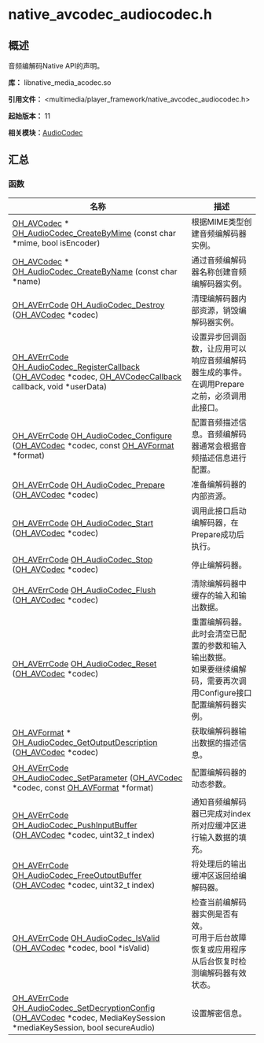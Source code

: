 # native_avcodec_audiocodec.h


## 概述

音频编解码Native API的声明。

**库：** libnative_media_acodec.so

**引用文件：** <multimedia/player_framework/native_avcodec_audiocodec.h>

**起始版本：** 11

**相关模块：**[AudioCodec](_audio_codec.md)


## 汇总


### 函数

| 名称 | 描述 | 
| -------- | -------- |
| [OH_AVCodec](_codec_base.md#oh_avcodec) \* [OH_AudioCodec_CreateByMime](_audio_codec.md#oh_audiocodec_createbymime) (const char \*mime, bool isEncoder) | 根据MIME类型创建音频编解码器实例。  | 
| [OH_AVCodec](_codec_base.md#oh_avcodec) \* [OH_AudioCodec_CreateByName](_audio_codec.md#oh_audiocodec_createbyname) (const char \*name) | 通过音频编解码器名称创建音频编解码器实例。  | 
| [OH_AVErrCode](_core.md#oh_averrcode) [OH_AudioCodec_Destroy](_audio_codec.md#oh_audiocodec_destroy) ([OH_AVCodec](_codec_base.md#oh_avcodec) \*codec) | 清理编解码器内部资源，销毁编解码器实例。  | 
| [OH_AVErrCode](_core.md#oh_averrcode) [OH_AudioCodec_RegisterCallback](_audio_codec.md#oh_audiocodec_registercallback) ([OH_AVCodec](_codec_base.md#oh_avcodec) \*codec, [OH_AVCodecCallback](_o_h___a_v_codec_callback.md) callback, void \*userData) | 设置异步回调函数，让应用可以响应音频编解码器生成的事件。在调用Prepare之前，必须调用此接口。  | 
| [OH_AVErrCode](_core.md#oh_averrcode) [OH_AudioCodec_Configure](_audio_codec.md#oh_audiocodec_configure) ([OH_AVCodec](_codec_base.md#oh_avcodec) \*codec, const [OH_AVFormat](_core.md#oh_avformat) \*format) | 配置音频描述信息。音频编解码器通常会根据音频描述信息进行配置。 | 
| [OH_AVErrCode](_core.md#oh_averrcode) [OH_AudioCodec_Prepare](_audio_codec.md#oh_audiocodec_prepare) ([OH_AVCodec](_codec_base.md#oh_avcodec) \*codec) | 准备编解码器的内部资源。  | 
| [OH_AVErrCode](_core.md#oh_averrcode) [OH_AudioCodec_Start](_audio_codec.md#oh_audiocodec_start) ([OH_AVCodec](_codec_base.md#oh_avcodec) \*codec) | 调用此接口启动编解码器，在Prepare成功后执行。 | 
| [OH_AVErrCode](_core.md#oh_averrcode) [OH_AudioCodec_Stop](_audio_codec.md#oh_audiocodec_stop) ([OH_AVCodec](_codec_base.md#oh_avcodec) \*codec) | 停止编解码器。  | 
| [OH_AVErrCode](_core.md#oh_averrcode) [OH_AudioCodec_Flush](_audio_codec.md#oh_audiocodec_flush) ([OH_AVCodec](_codec_base.md#oh_avcodec) \*codec) | 清除编解码器中缓存的输入和输出数据。  | 
| [OH_AVErrCode](_core.md#oh_averrcode) [OH_AudioCodec_Reset](_audio_codec.md#oh_audiocodec_reset) ([OH_AVCodec](_codec_base.md#oh_avcodec) \*codec) | 重置编解码器。此时会清空已配置的参数和输入输出数据。<br>如果要继续编解码，需要再次调用Configure接口配置编解码器实例。  | 
| [OH_AVFormat](_core.md#oh_avformat) \* [OH_AudioCodec_GetOutputDescription](_audio_codec.md#oh_audiocodec_getoutputdescription) ([OH_AVCodec](_codec_base.md#oh_avcodec) \*codec) | 获取编解码器输出数据的描述信息。  | 
| [OH_AVErrCode](_core.md#oh_averrcode) [OH_AudioCodec_SetParameter](_audio_codec.md#oh_audiocodec_setparameter) ([OH_AVCodec](_codec_base.md#oh_avcodec) \*codec, const [OH_AVFormat](_core.md#oh_avformat) \*format) | 配置编解码器的动态参数。  | 
| [OH_AVErrCode](_core.md#oh_averrcode) [OH_AudioCodec_PushInputBuffer](_audio_codec.md#oh_audiocodec_pushinputbuffer) ([OH_AVCodec](_codec_base.md#oh_avcodec) \*codec, uint32_t index) | 通知音频编解码器已完成对index所对应缓冲区进行输入数据的填充。  | 
| [OH_AVErrCode](_core.md#oh_averrcode) [OH_AudioCodec_FreeOutputBuffer](_audio_codec.md#oh_audiocodec_freeoutputbuffer) ([OH_AVCodec](_codec_base.md#oh_avcodec) \*codec, uint32_t index) | 将处理后的输出缓冲区返回给编解码器。  | 
| [OH_AVErrCode](_core.md#oh_averrcode) [OH_AudioCodec_IsValid](_audio_codec.md#oh_audiocodec_isvalid) ([OH_AVCodec](_codec_base.md#oh_avcodec) \*codec, bool \*isValid) | 检查当前编解码器实例是否有效。<br>可用于后台故障恢复或应用程序从后台恢复时检测编解码器有效状态。  | 
| [OH_AVErrCode](_core.md#oh_averrcode) [OH_AudioCodec_SetDecryptionConfig](_audio_codec.md#oh_audiocodec_setdecryptionconfig) ([OH_AVCodec](_codec_base.md#oh_avcodec) \*codec, MediaKeySession \*mediaKeySession, bool secureAudio) | 设置解密信息。  | 
